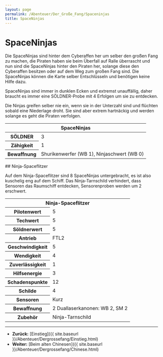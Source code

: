 ```yaml
---
layout: page
permalink: /Abenteuer/Der_Große_Fang/Spaceninjas
title: SpaceNinjas
---
```


# SpaceNinjas

Die SpaceNinjas sind hinter dem Cyberaffen her um selber den großen Fang zu machen, die Piraten haben sie beim Überfall auf Ralle überrascht und nun sind die SpaceNinjas hinter den Piraten her, solange diese den Cyberaffen besitzen oder auf dem Weg zum großen Fang sind. Die SpaceNinjas können die Karte selber Entschlüsseln und benötigen keine Hilfe dazu.

SpaceNinjas sind immer in dunklen Ecken und extremst unauffällig, daher braucht es immer eine SÖLDNER-Probe mit 4 Erfolgen um sie zu entdecken. 

Die Ninjas greifen selber nie ein, wenn sie in der Unterzahl sind und flüchten sobald eine Niederlage droht. Sie sind aber extrem hartnäckig und werden solange es geht die Piraten verfolgen.

<table>
<thead>
<tr><th colspan="2">SpaceNinjas</th></tr>
</thead>
<tbody>
<tr><th>SÖLDNER</th><td>3</td></tr>
<tr><th>Zähigkeit</th><td>1</td></tr>
<tr><th>Bewaffnung</th><td>Shurikenwerfer (WB 1), Ninjaschwert (WB 0)</td></tr>
</tbody>
</table>
## Ninja-Spaceflitzer

Auf dem Ninja-Spaceflitzer sind 8 SpaceNinjas untergebracht, es ist also kuschelig eng auf dem Schiff. Das Ninja-Tarnschild verhindert, dass Sensoren das Raumschiff entdecken, Sensorenproben werden um 2 erschwert.

<table>
<tbody>
<tr><th colspan="2">Ninja-Spaceflitzer</th></tr>
<tr><th>Pilotenwert</th><td>5</td></tr>
<tr><th>Techwert</th><td>5</td></tr>
<tr><th>Söldnerwert</th><td>5</td></tr>
<tr><th>Antrieb</th><td>FTL2</td></tr>
<tr><th>Geschwindigkeit</th><td>5</td></tr>
<tr><th>Wendigkeit</th><td>4</td></tr>
<tr><th>Zuverlässigkeit</th><td>1</td></tr>
<tr><th>Hilfsenergie</th><td>3</td></tr>
<tr><th>Schadenspunkte</th><td>12</td></tr>
<tr><th>Schilde</th><td>4</td></tr>
<tr><th>Sensoren</th><td>Kurz</td></tr>
<tr><th>Bewaffnung</th><td>2 Duallaserkanonen: WB 2, SM 2</td></tr>
<tr><th>Zubehör</th><td>Ninja-Tarnschild</td></tr>
</tbody>
</table>

***
- **Zurück:** [Einstieg]({{ site.baseurl }}/Abenteuer/Dergrossefang/Einstieg.html)
- **Weiter:** [Beim alten Chinesen]({{ site.baseurl }}/Abenteuer/Dergrossefang/Chinese.html)

